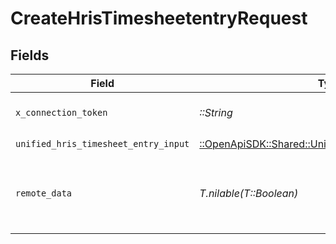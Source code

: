 # CreateHrisTimesheetentryRequest


## Fields

| Field                                                                                                         | Type                                                                                                          | Required                                                                                                      | Description                                                                                                   |
| ------------------------------------------------------------------------------------------------------------- | ------------------------------------------------------------------------------------------------------------- | ------------------------------------------------------------------------------------------------------------- | ------------------------------------------------------------------------------------------------------------- |
| `x_connection_token`                                                                                          | *::String*                                                                                                    | :heavy_check_mark:                                                                                            | The connection token                                                                                          |
| `unified_hris_timesheet_entry_input`                                                                          | [::OpenApiSDK::Shared::UnifiedHrisTimesheetEntryInput](../../models/shared/unifiedhristimesheetentryinput.md) | :heavy_check_mark:                                                                                            | N/A                                                                                                           |
| `remote_data`                                                                                                 | *T.nilable(T::Boolean)*                                                                                       | :heavy_minus_sign:                                                                                            | Set to true to include data from the original Hris software.                                                  |